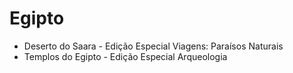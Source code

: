 # Egipto

* Deserto do Saara - Edição Especial Viagens: Paraísos Naturais
* Templos do Egipto - Edição Especial Arqueologia